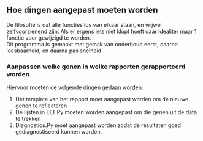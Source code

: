 ## Hoe dingen aangepast moeten worden  
De filosofie is dat alle functies los van elkaar staan, en vrijwel zelfvoorzienend zijn. Als er ergens iets niet klopt hoeft daar idealiter maar 1 functie voor gewijzigd te worden.  
Dit programma is gemaakt met gemak van onderhoud eerst, daarna leesbaarheid, en daarna pas snelheid.  
### Aanpassen welke genen in welke rapporten gerapporteerd worden  
Hiervoor moeten de volgende dingen gedaan worden:
1. Het template van het rapport moet aangepast worden om de nieuwe genen te reflecteren
2. De lijsten in ELT.Py moeten worden aangepast om die genen uit de data te trekken
3. Diagnostics.Py moet aangepast worden zodat de resultaten goed gediagnostiseerd kunnen worden.